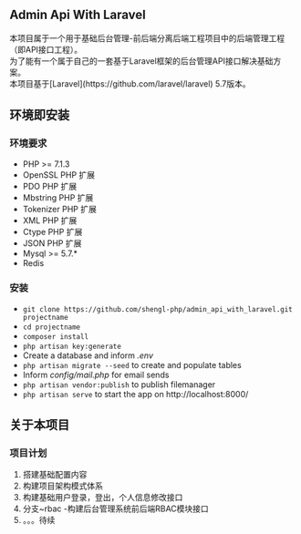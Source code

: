 ## Admin Api With Laravel ##

<p>本项目属于一个用于基础后台管理-前后端分离后端工程项目中的后端管理工程（即API接口工程）。
<br/>
为了能有一个属于自己的一套基于Laravel框架的后台管理API接口解决基础方案。
<br/>
本项目基于[Laravel](https://github.com/laravel/laravel) 5.7版本。</p>


## 环境即安装 ##

### 环境要求 ###

* PHP >= 7.1.3
* OpenSSL PHP 扩展
* PDO PHP 扩展
* Mbstring PHP 扩展
* Tokenizer PHP 扩展
* XML PHP 扩展
* Ctype PHP 扩展
* JSON PHP 扩展
* Mysql >= 5.7.*
* Redis

### 安装 ###

* `git clone https://github.com/shengl-php/admin_api_with_laravel.git projectname`
* `cd projectname`
* `composer install`
* `php artisan key:generate`
* Create a database and inform *.env*
* `php artisan migrate --seed` to create and populate tables
* Inform *config/mail.php* for email sends
* `php artisan vendor:publish` to publish filemanager
* `php artisan serve` to start the app on http://localhost:8000/



## 关于本项目 ##

### 项目计划 ###

1. 搭建基础配置内容
2. 构建项目架构模式体系
3. 构建基础用户登录，登出，个人信息修改接口
4. 分支~rbac -构建后台管理系统前后端RBAC模块接口
5. 。。。待续

